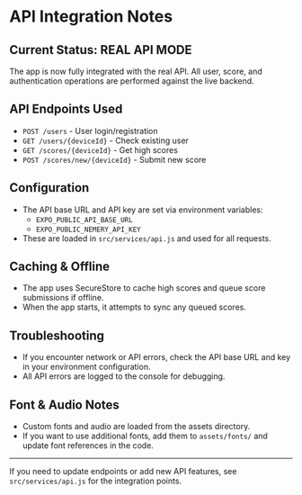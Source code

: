# API Integration Notes

## Current Status: REAL API MODE

The app is now fully integrated with the real API. All user, score, and authentication operations are performed against the live backend.

## API Endpoints Used
- `POST /users` - User login/registration
- `GET /users/{deviceId}` - Check existing user
- `GET /scores/{deviceId}` - Get high scores
- `POST /scores/new/{deviceId}` - Submit new score

## Configuration
- The API base URL and API key are set via environment variables:
  - `EXPO_PUBLIC_API_BASE_URL`
  - `EXPO_PUBLIC_NEMERY_API_KEY`
- These are loaded in `src/services/api.js` and used for all requests.

## Caching & Offline
- The app uses SecureStore to cache high scores and queue score submissions if offline.
- When the app starts, it attempts to sync any queued scores.

## Troubleshooting
- If you encounter network or API errors, check the API base URL and key in your environment configuration.
- All API errors are logged to the console for debugging.

## Font & Audio Notes
- Custom fonts and audio are loaded from the assets directory.
- If you want to use additional fonts, add them to `assets/fonts/` and update font references in the code.

---

If you need to update endpoints or add new API features, see `src/services/api.js` for the integration points. 